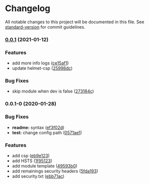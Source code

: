 # Changelog

All notable changes to this project will be documented in this file. See [standard-version](https://github.com/conventional-changelog/standard-version) for commit guidelines.

### [0.0.1](https://github.com/dansmaculotte/nuxt-security/compare/v0.0.1-0...v0.0.1) (2021-01-12)


### Features

* add more info logs ([ce15af1](https://github.com/dansmaculotte/nuxt-security/commit/ce15af1462952ed3e0c598fd4cdcae8781d1fdb6))
* update helmet-csp ([25998dc](https://github.com/dansmaculotte/nuxt-security/commit/25998dc5d40eadaeec716d3308756f72dc38a549))


### Bug Fixes

* skip module when dev is false ([273184c](https://github.com/dansmaculotte/nuxt-security/commit/273184c4af207d4f487ff6887780b50b0b1b8ce6))

### 0.0.1-0 (2020-01-28)


### Bug Fixes

* **readme:** syntax ([ef3f02d](https://github.com/dansmaculotte/nuxt-security/commit/ef3f02d))
* **test:** change config path ([0571ae1](https://github.com/dansmaculotte/nuxt-security/commit/0571ae1))


### Features

* add csp ([eb9e123](https://github.com/dansmaculotte/nuxt-security/commit/eb9e123))
* add HSTS ([1f95123](https://github.com/dansmaculotte/nuxt-security/commit/1f95123))
* add module template ([49593b0](https://github.com/dansmaculotte/nuxt-security/commit/49593b0))
* add remainings security headers ([5fda193](https://github.com/dansmaculotte/nuxt-security/commit/5fda193))
* add security.txt ([ebb71ac](https://github.com/dansmaculotte/nuxt-security/commit/ebb71ac))
